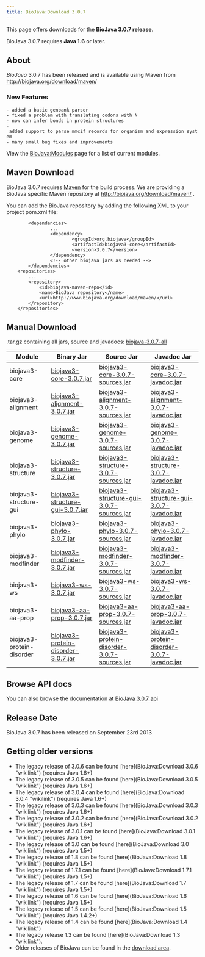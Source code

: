```yaml
---
title: BioJava:Download 3.0.7
---
```


This page offers downloads for the <b>BioJava 3.0.7 release</b>.

BioJava 3.0.7 requires <b>Java 1.6</b> or later.

About
-----

*BioJava* 3.0.7 has been released and is available using Maven from
[<http://biojava.org/download/maven/>](http://biojava.org/download/maven/)

### New Features

`- added a basic genbank parser`  
`- fixed a problem with translating codons with N`  
`- now can infer bonds in protein structures`  
`- added support to parse mmcif records for organism and expression system`  
`- many small bug fixes and improvements`

View the <BioJava:Modules> page for a list of current modules.

Maven Download
--------------

BioJava 3.0.7 requires [Maven](http://maven.apache.org/) for the build
process. We are providing a BioJava specific Maven repository at
<http://biojava.org/download/maven/> .

You can add the BioJava repository by adding the following XML to your
project pom.xml file:

            <dependencies>
                    ...
                    <dependency>
                            <groupId>org.biojava</groupId>
                            <artifactId>biojava3-core</artifactId>
                            <version>3.0.7</version>
                    </dependency>
                    <!-- other biojava jars as needed -->
            </dependencies>
        <repositories>
            ...
            <repository>
                <id>biojava-maven-repo</id>
                <name>BioJava repository</name>
                <url>http://www.biojava.org/download/maven/</url>           
            </repository>
        </repositories>

Manual Download
---------------

.tar.gz containing all jars, source and javadocs:
[biojava-3.0.7-all](http://biojava.org/download/bj3.0.7/biojava-3.0.7-all.tar.gz)

| Module                    | Binary Jar                                                                                                                                               | Source Jar                                                                                                                                                               | Javadoc Jar                                                                                                                                                              |
|---------------------------|----------------------------------------------------------------------------------------------------------------------------------------------------------|--------------------------------------------------------------------------------------------------------------------------------------------------------------------------|--------------------------------------------------------------------------------------------------------------------------------------------------------------------------|
| biojava3-core             | [biojava3-core-3.0.7.jar](http://biojava.org/download/maven/org/biojava/biojava3-core/3.0.7/biojava3-core-3.0.7.jar)                                     | [biojava3-core-3.0.7-sources.jar](http://biojava.org/download/maven/org/biojava/biojava3-core/3.0.7/biojava3-core-3.0.7-sources.jar)                                     | [biojava3-core-3.0.7-javadoc.jar](http://biojava.org/download/maven/org/biojava/biojava3-core/3.0.7/biojava3-core-3.0.7-javadoc.jar)                                     |
| biojava3-alignment        | [biojava3-alignment-3.0.7.jar](http://biojava.org/download/maven/org/biojava/biojava3-alignment/3.0.7/biojava3-alignment-3.0.7.jar)                      | [biojava3-alignment-3.0.7-sources.jar](http://biojava.org/download/maven/org/biojava/biojava3-alignment/3.0.7/biojava3-alignment-3.0.7-sources.jar)                      | [biojava3-alignment-3.0.7-javadoc.jar](http://biojava.org/download/maven/org/biojava/biojava3-alignment/3.0.7/biojava3-alignment-3.0.7-javadoc.jar)                      |
| biojava3-genome           | [biojava3-genome-3.0.7.jar](http://biojava.org/download/maven/org/biojava/biojava3-genome/3.0.7/biojava3-genome-3.0.7.jar)                               | [biojava3-genome-3.0.7-sources.jar](http://biojava.org/download/maven/org/biojava/biojava3-genome/3.0.7/biojava3-genome-3.0.7-sources.jar)                               | [biojava3-genome-3.0.7-javadoc.jar](http://biojava.org/download/maven/org/biojava/biojava3-genome/3.0.7/biojava3-genome-3.0.7-javadoc.jar)                               |
| biojava3-structure        | [biojava3-structure-3.0.7.jar](http://biojava.org/download/maven/org/biojava/biojava3-structure/3.0.7/biojava3-structure-3.0.7.jar)                      | [biojava3-structure-3.0.7-sources.jar](http://biojava.org/download/maven/org/biojava/biojava3-structure/3.0.7/biojava3-structure-3.0.7-sources.jar)                      | [biojava3-structure-3.0.7-javadoc.jar](http://biojava.org/download/maven/org/biojava/biojava3-structure/3.0.7/biojava3-structure-3.0.7-javadoc.jar)                      |
| biojava3-structure-gui    | [biojava3-structure-gui-3.0.7.jar](http://biojava.org/download/maven/org/biojava/biojava3-structure-gui/3.0.7/biojava3-structure-gui-3.0.7.jar)          | [biojava3-structure-gui-3.0.7-sources.jar](http://biojava.org/download/maven/org/biojava/biojava3-structure-gui/3.0.7/biojava3-structure-gui-3.0.7-sources.jar)          | [biojava3-structure-gui-3.0.7-javadoc.jar](http://biojava.org/download/maven/org/biojava/biojava3-structure-gui/3.0.7/biojava3-structure-gui-3.0.7-javadoc.jar)          |
| biojava3-phylo            | [biojava3-phylo-3.0.7.jar](http://biojava.org/download/maven/org/biojava/biojava3-phylo/3.0.7/biojava3-phylo-3.0.7.jar)                                  | [biojava3-phylo-3.0.7-sources.jar](http://biojava.org/download/maven/org/biojava/biojava3-phylo/3.0.7/biojava3-phylo-3.0.7-sources.jar)                                  | [biojava3-phylo-3.0.7-javadoc.jar](http://biojava.org/download/maven/org/biojava/biojava3-phylo/3.0.7/biojava3-phylo-3.0.7-javadoc.jar)                                  |
| biojava3-modfinder        | [biojava3-modfinder-3.0.7.jar](http://biojava.org/download/maven/org/biojava/biojava3-modfinder/3.0.7/biojava3-modfinder-3.0.7.jar)                      | [biojava3-modfinder-3.0.7-sources.jar](http://biojava.org/download/maven/org/biojava/biojava3-modfinder/3.0.7/biojava3-modfinder-3.0.7-sources.jar)                      | [biojava3-modfinder-3.0.7-javadoc.jar](http://biojava.org/download/maven/org/biojava/biojava3-modfinder/3.0.7/biojava3-modfinder-3.0.7-javadoc.jar)                      |
| biojava3-ws               | [biojava3-ws-3.0.7.jar](http://biojava.org/download/maven/org/biojava/biojava3-ws/3.0.7/biojava3-ws-3.0.7.jar)                                           | [biojava3-ws-3.0.7-sources.jar](http://biojava.org/download/maven/org/biojava/biojava3-ws/3.0.7/biojava3-ws-3.0.7-sources.jar)                                           | [biojava3-ws-3.0.7-javadoc.jar](http://biojava.org/download/maven/org/biojava/biojava3-ws/3.0.7/biojava3-ws-3.0.7-javadoc.jar)                                           |
| biojava3-aa-prop          | [biojava3-aa-prop-3.0.7.jar](http://biojava.org/download/maven/org/biojava/biojava3-aa-prop/3.0.7/biojava3-aa-prop-3.0.7.jar)                            | [biojava3-aa-prop-3.0.7-sources.jar](http://biojava.org/download/maven/org/biojava/biojava3-aa-prop/3.0.7/biojava3-aa-prop-3.0.7-sources.jar)                            | [biojava3-aa-prop-3.0.7-javadoc.jar](http://biojava.org/download/maven/org/biojava/biojava3-aa-prop/3.0.7/biojava3-aa-prop-3.0.7-javadoc.jar)                            |
| biojava3-protein-disorder | [biojava3-protein-disorder-3.0.7.jar](http://biojava.org/download/maven/org/biojava/biojava3-protein-disorder/3.0.7/biojava3-protein-disorder-3.0.7.jar) | [biojava3-protein-disorder-3.0.7-sources.jar](http://biojava.org/download/maven/org/biojava/biojava3-protein-disorder/3.0.7/biojava3-protein-disorder-3.0.7-sources.jar) | [biojava3-protein-disorder-3.0.7-javadoc.jar](http://biojava.org/download/maven/org/biojava/biojava3-protein-disorder/3.0.7/biojava3-protein-disorder-3.0.7-javadoc.jar) |

Browse API docs
---------------

You can also browse the documentation at [BioJava 3.0.7
api](http://www.biojava.org/docs/api3.0.7/)

Release Date
------------

BioJava 3.0.7 has been released on September 23rd 2013

Getting older versions
----------------------

-   The legacy release of 3.0.6 can be found
    [here](BioJava:Download 3.0.6 "wikilink") (requires Java 1.6+)
-   The legacy release of 3.0.5 can be found
    [here](BioJava:Download 3.0.5 "wikilink") (requires Java 1.6+)
-   The legacy release of 3.0.4 can be found
    [here](BioJava:Download 3.0.4 "wikilink") (requires Java 1.6+)
-   The legacy release of 3.0.3 can be found
    [here](BioJava:Download 3.0.3 "wikilink") (requires Java 1.6+)
-   The legacy release of 3.0.2 can be found
    [here](BioJava:Download 3.0.2 "wikilink") (requires Java 1.6+)
-   The legacy release of 3.0.1 can be found
    [here](BioJava:Download 3.0.1 "wikilink") (requires Java 1.6+)
-   The legacy release of 3.0 can be found
    [here](BioJava:Download 3.0 "wikilink") (requires Java 1.5+)
-   The legacy release of 1.8 can be found
    [here](BioJava:Download 1.8 "wikilink") (requires Java 1.5+)
-   The legacy release of 1.7.1 can be found
    [here](BioJava:Download 1.7.1 "wikilink") (requires Java 1.5+)
-   The legacy release of 1.7 can be found
    [here](BioJava:Download 1.7 "wikilink") (requires Java 1.5+)
-   The legacy release of 1.6 can be found
    [here](BioJava:Download 1.6 "wikilink") (requires Java 1.5+)
-   The legacy release of 1.5 can be found
    [here](BioJava:Download 1.5 "wikilink") (requires Java 1.4.2+)
-   The legacy release of 1.4 can be found
    [here](BioJava:Download 1.4 "wikilink")
-   The legacy release 1.3 can be found
    [here](BioJava:Download 1.3 "wikilink").
-   Older releases of BioJava can be found in the [download
    area](http://www.biojava.org/download/).


